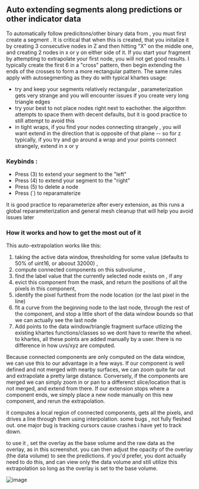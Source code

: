 ## Auto extending segments along predictions or other indicator data 

To automatically follow predicitons/other binary data from , you must first create a segment . It is critical that when this is created, that you initalize it by creating 3 consecutive nodes in Z and then hitting "X" on the middle one, and creating 2 nodes in x or y on either side of it. If you start your fragment by attempting to extrapolate your first node, you will not get good results. I typically create the first 6 in a "cross" pattern, then begin extending the ends of the crosses to form a more rectangular pattern. The same rules apply with autosegmenting as they do with typical khartes usage: 

- try and keep your segments relatively rectangular , parameterization gets very strange and you will encounter issues if you create very long triangle edges
- try your best to not place nodes right next to eachother. the algorithm attempts to space them with decent defaults, but it is good practice to still attempt to avoid this
- in tight wraps, if you find your nodes connecting strangely , you will want extend in the direction that is opposite of that plane -- so for z typically, if you try and go around a wrap and your points connect strangely, extend in x or y

### Keybinds : 
- Press (3) to extend your segment to the "left"
- Press (4) to extend your segment to the "right"
- Press (5) to delete a node
- Press (`) to reparamaterize

It is good practice to reparameterize after every extension, as this runs a global reparameterization and general mesh cleanup that will help you avoid issues later

### How it works and how to get the most out of it 

This auto-extrapolation works like this: 
1. taking the active data window, thresholding for some value (defaults to 50% of uint16, or aboout 32000) ,
2. compute connected components on this subvolume ,
3. find the label value that the currently selected node exists on , if any
4. evict this component from the mask, and return the positions of all the pixels in this component,
5. identify the pixel furthest from the node location (or the last pixel in the line)
6. fit a curve from the beginning node to the last node, through the rest of the component, and stop a little short of the data window bounds so that we can actually see the last node
7. Add points to the data window/triangle fragment surface utlizing the existing khartes functions/classes so we dont have to rewrite the wheel. to khartes, all these points are added manually by a user. there is no difference in how uvs/xyz are computed. 

Because connected components are only computed on the data window, we can use this to our advantage in a few ways. If our component is well defined and not merged with nearby surfaces, we can zoom quite far out and extrapolate a pretty large distance. Conversely, if the components are merged we can simply zoom in or pan to a differenct slice/location that is not merged, and extend from there. If our extension stops where a component ends, we simply place a new node manually on this new component, and rerun the extrapolation. 

it computes a local region of connected components, gets all the pixels, and drives a line through them using interpolation. some bugs , not fully fleshed out. one major bug is tracking cursors cause crashes i have yet to track down.

to use it , set the overlay as the base volume and the raw data as the overlay, as in this screenshot. you can then adjust the opacity of the overlay (the data volume) to see the predictions. if you'd prefer, you dont actually need to do this, and can view only the data volume and still utilize this extrapolation so long as the overlay is set to the base volume. 

![image](https://github.com/user-attachments/assets/f3f91f55-1c19-453d-a99a-bdbdddd8eead)
